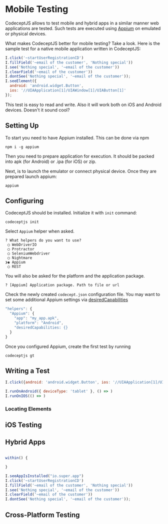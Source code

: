 # Mobile Testing

CodeceptJS allows to test mobile and hybrid apps in a similar manner web applications are tested.
Such tests are executed using [Appium](http://appium.io) on emulated or physical devices.

What makes CodeceptJS better for mobile testing?
Take a look. Here is the sample test for a native mobile application written in CodeceptJS:

```js
I.click('~startUserRegistrationCD')
I.fillField('~email of the customer', 'Nothing special'))
I.see('Nothing special', '~email of the customer'))
I.clearField('~email of the customer'))
I.dontSee('Nothing special', '~email of the customer'));
I.seeElement({
  android: 'android.widget.Button',
  ios: '//UIAApplication[1]/UIAWindow[1]/UIAButton[1]'
});
```
This test is easy to read and write. Also it will work both on iOS and Android devices.
Doesn't it sound cool?

## Setting Up

To start you need to have Appium installed. This can be done via npm

```
npm i -g appium
```

Then you need to prepare application for execution.
It should be packed into apk (for Android) or .ipa (for iOS) or zip.

Next, is to launch the emulator or connect physical device.
Once they are prepared launch appium:

```
appium
```

## Configuring

CodeceptJS should be installed. Initialize it with `init` command:

```
codeceptjs init
```

Select `Appium` helper when asked.
```
? What helpers do you want to use?
 ◯ WebDriverIO
 ◯ Protractor
 ◯ SeleniumWebdriver
 ◯ Nightmare
❯◉ Appium
 ◯ REST
```
You will also be asked for the platform and the application package.

```
? [Appium] Application package. Path to file or url
```

Check the newly created `codecept.json` configuration file.
You may want to set some additional Appium settings via [desiredCapabilities](https://appium.io/slate/en/master/?javascript#appium-server-capabilities)


```js
"helpers": {
  "Appium": {
    "app": "my_app.apk",
    "platform": "Android",
    "desiredCapabilities: {}
  }
}
```

Once you configured Appium, create the first test by running

```
codeceptjs gt
```

## Writing a Test



```js
I.click({android: 'android.widget.Button', ios: '//UIAApplication[1]/UIAWindow[1]/UIAButton[1]'});

I.runOnAndroid({ deviceType: 'tablet' }, () => )
I.runOnIOS(() => )
```

### Locating Elements



## iOS Testing


## Hybrid Apps

```js

within() {

}
```

```js
I.seeAppIsInstalled("io.super.app")
I.click('~startUserRegistrationCD')
I.fillField('~email of the customer', 'Nothing special'))
I.see('Nothing special', '~email of the customer'))
I.clearField('~email of the customer'))
I.dontSee('Nothing special', '~email of the customer'));
```

## Cross-Platform Testing

